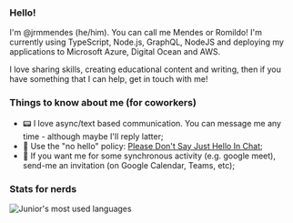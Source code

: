 ### Hello!
I'm @jrmmendes (he/him). You can call me Mendes or Romildo! I'm currently using TypeScript, Node.js, GraphQL, NodeJS and deploying my applications to Microsoft Azure, Digital Ocean and AWS. 

I love sharing skills, creating educational content and writing, then if you have something that I can help, get in touch with me!

### Things to know about me (for coworkers)
- 📟 I love async/text based communication. You can message me any time - although maybe I'll reply latter;
- 👋 Use the "no hello" policy: [Please Don't Say Just Hello In Chat](https://www.nohello.com/);
- 📅 If you want me for some synchronous activity (e.g. google meet), send-me an invitation (on Google Calendar, Teams, etc);

### Stats for nerds

![Junior's most used languages](https://github-readme-stats.vercel.app/api/top-langs/?username=mendes-accenture&layout=compact)
<!--![Junior's github stats](https://github-readme-stats.vercel.app/api?username=mendes-accenture&count_private=true&show_icons=true)
